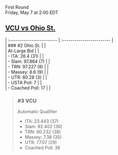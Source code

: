 First Round  
Friday, May 7 at 2:00 EDT
## [VCU vs Ohio St.](https://www.ncaa.com/game/5833396) 

| :------------------------ | :------------------------ |  
| ### #2 Ohio St.           | |  
| At-Large Bid              | |  
| - ITA: 26.4 (31)          | |  
| - Slam: 97.864 (7)        | |  
| - TRN: 97.227 (8)         | |  
| - Massey: 8.6 (9)         | |  
| - UTR: 80.28 (3)          | |  
| - USTA Poll: 7            | |  
| - Coached Poll: 17        | |  

> ### #3 VCU  
> Automatic Qualifier  
> - ITA: 23.443 (37)  
> - Slam: 92.402 (36)  
> - TRN: 90.232 (38)  
> - Massey: 7.38 (35)  
> - UTR: 77.07 (29)  
> - Coached Poll: 38  